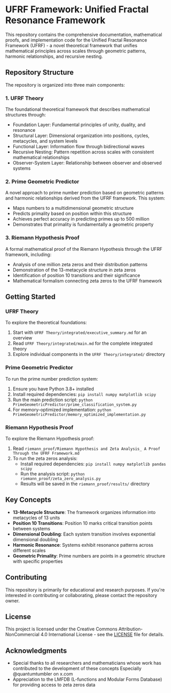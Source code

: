 # UFRF Framework: Unified Fractal Resonance Framework

This repository contains the comprehensive documentation, mathematical proofs, and implementation code for the Unified Fractal Resonance Framework (UFRF) - a novel theoretical framework that unifies mathematical principles across scales through geometric patterns, harmonic relationships, and recursive nesting.

## Repository Structure

The repository is organized into three main components:

### 1. UFRF Theory

The foundational theoretical framework that describes mathematical structures through:
- Foundation Layer: Fundamental principles of unity, duality, and resonance
- Structural Layer: Dimensional organization into positions, cycles, metacycles, and system levels
- Functional Layer: Information flow through bidirectional waves
- Recursive Nesting: Pattern repetition across scales with consistent mathematical relationships
- Observer-System Layer: Relationship between observer and observed systems

### 2. Prime Geometric Predictor

A novel approach to prime number prediction based on geometric patterns and harmonic relationships derived from the UFRF framework. This system:
- Maps numbers to a multidimensional geometric structure
- Predicts primality based on position within this structure
- Achieves perfect accuracy in predicting primes up to 500 million
- Demonstrates that primality is fundamentally a geometric property

### 3. Riemann Hypothesis Proof

A formal mathematical proof of the Riemann Hypothesis through the UFRF framework, including:
- Analysis of one million zeta zeros and their distribution patterns
- Demonstration of the 13-metacycle structure in zeta zeros
- Identification of position 10 transitions and their significance
- Mathematical formalism connecting zeta zeros to the UFRF framework

## Getting Started

### UFRF Theory

To explore the theoretical foundations:
1. Start with `UFRF Theory/integrated/executive_summary.md` for an overview
2. Read `UFRF Theory/integrated/main.md` for the complete integrated theory
3. Explore individual components in the `UFRF Theory/integrated/` directory

### Prime Geometric Predictor

To run the prime number prediction system:
1. Ensure you have Python 3.8+ installed
2. Install required dependencies: `pip install numpy matplotlib scipy`
3. Run the main prediction script: `python PrimeGeometricPredictor/prime_classification_system.py`
4. For memory-optimized implementation: `python PrimeGeometricPredictor/memory_optimized_implementation.py`

### Riemann Hypothesis Proof

To explore the Riemann Hypothesis proof:
1. Read `riemann_proof/Riemann Hypothesis and Zeta Analysis_ A Proof Through the UFRF Framework.md`
2. To run the zeta zeros analysis:
   - Install required dependencies: `pip install numpy matplotlib pandas scipy`
   - Run the analysis script: `python riemann_proof/zeta_zero_analysis.py`
   - Results will be saved in the `riemann_proof/results/` directory

## Key Concepts

- **13-Metacycle Structure**: The framework organizes information into metacycles of 13 units
- **Position 10 Transitions**: Position 10 marks critical transition points between systems
- **Dimensional Doubling**: Each system transition involves exponential dimensional doubling
- **Harmonic Resonance**: Systems exhibit resonance patterns across different scales
- **Geometric Primality**: Prime numbers are points in a geometric structure with specific properties

## Contributing

This repository is primarily for educational and research purposes. If you're interested in contributing or collaborating, please contact the repository owner.

## License

This project is licensed under the Creative Commons Attribution-NonCommercial 4.0 International License - see the [LICENSE](LICENSE) file for details.

## Acknowledgments

- Special thanks to all researchers and mathematicians whose work has contributed to the development of these concepts Especially @quantumtumbler on x.com
- Appreciation to the LMFDB (L-functions and Modular Forms Database) for providing access to zeta zeros data
